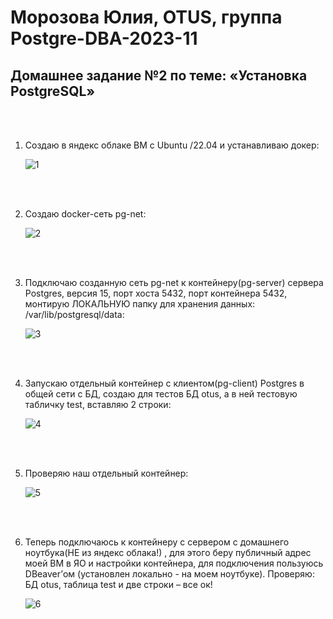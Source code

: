 # Морозова Юлия, OTUS, группа Postgre-DBA-2023-11

## Домашнее задание №2 по теме: «Установка PostgreSQL»

<br/><br/>

1. Создаю в яндекс облаке ВМ с Ubuntu /22.04 и устанавливаю докер:

    ![1](https://github.com/Y-M-Morozova/2_homework_Morozova_Yulia/assets/153178571/b9216a02-aede-4882-baf0-dfbbcc8838d3)
 

<br/><br/>

2.	Создаю docker-сеть pg-net:

    ![2](https://github.com/Y-M-Morozova/2_homework_Morozova_Yulia/assets/153178571/c45b2e71-11f7-463c-92c8-c36391c1ab5d)


<br/><br/>


3.	Подключаю созданную сеть pg-net к контейнеру(pg-server) сервера Postgres, версия 15, порт хоста 5432, порт контейнера 5432, монтирую ЛОКАЛЬНУЮ папку для хранения данных: /var/lib/postgresql/data:

    ![3](https://github.com/Y-M-Morozova/2_homework_Morozova_Yulia/assets/153178571/18c1028a-dc40-4e27-a918-f0046f21f813)

<br/><br/>

4.	Запускаю отдельный контейнер с клиентом(pg-client) Postgres в общей сети c БД, создаю для тестов БД otus, а в ней тестовую табличку test, вставляю 2 строки:

    ![4](https://github.com/Y-M-Morozova/2_homework_Morozova_Yulia/assets/153178571/63b89f4b-fb18-4458-87cf-59501afbaec2)


<br/><br/>

5.	Проверяю наш отдельный контейнер:

    ![5](https://github.com/Y-M-Morozova/2_homework_Morozova_Yulia/assets/153178571/1a2428ba-864e-4152-8068-99c48236a39a)

   <br/><br/>

   
6.	Теперь подключаюсь к контейнеру с сервером с домашнего ноутбука(НЕ из яндекс облака!) , для этого беру публичный адрес моей ВМ в ЯО и настройки контейнера, для подключения пользуюсь DBeaver’ом (установлен локально - на моем ноутбуке). Проверяю: БД otus, таблица test и две строки – все ок!

    ![6](https://github.com/Y-M-Morozova/2_homework_Morozova_Yulia/assets/153178571/8e1a1480-b430-45ee-9421-612fa8c16991)

<br/><br/>
